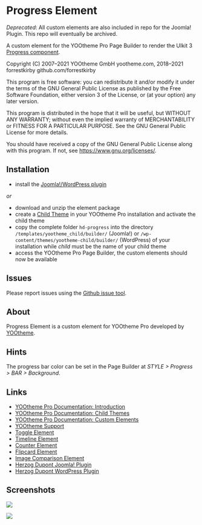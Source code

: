 # Progress Element

*Deprecated*: All custom elements are also included in repo for the Joomla! Plugin. This repo will eventually be archived.

A custom element for the YOOtheme Pro Page Builder to render the UIkit 3 [Progress component](https://getuikit.com/docs/progress).

Copyright (C) 2007–2021 YOOtheme GmbH yootheme.com, 2018–2021 forrestkirby github.com/forrestkirby

This program is free software: you can redistribute it and/or modify
it under the terms of the GNU General Public License as published by
the Free Software Foundation, either version 3 of the License, or
(at your option) any later version.

This program is distributed in the hope that it will be useful,
but WITHOUT ANY WARRANTY; without even the implied warranty of
MERCHANTABILITY or FITNESS FOR A PARTICULAR PURPOSE. See the
GNU General Public License for more details.

You should have received a copy of the GNU General Public License
along with this program. If not, see <https://www.gnu.org/licenses/>.

## Installation

- install the [Joomla!/WordPress plugin](https://herzog-dupont.de/yootheme-pro-custom-elements#herzog-dupont-plugin)

*or*

- download and unzip the element package
- create a [Child Theme](https://yootheme.com/support/yootheme-pro/joomla/developers-child-themes) in your YOOtheme Pro installation and activate the child theme
- copy the complete folder `hd-progress` into the directory `/templates/yootheme_child/builder/` (Joomla!) or `/wp-content/themes/yootheme-child/builder/` (WordPress) of your installation while *child* must be the name of your child theme
- access the YOOtheme Pro Page Builder, the custom elements should now be available

## Issues

Please report issues using the [Github issue tool](https://github.com/forrestkirby/progress-element/issues).

## About

Progress Element is a custom element for YOOtheme Pro developed by [YOOtheme](https://yootheme.com).

## Hints

The progress bar color can be set in the Page Builder at _STYLE > Progress > BAR > Background_.

## Links

- [YOOtheme Pro Documentation: Introduction](https://yootheme.com/support/yootheme-pro/joomla/introduction)
- [YOOtheme Pro Documentation: Child Themes](https://yootheme.com/support/yootheme-pro/joomla/developers-child-themes)
- [YOOtheme Pro Documentation: Custom Elements](https://yootheme.com/support/yootheme-pro/joomla/developers-elements)
- [YOOtheme Support](https://yootheme.com/support)
- [Toggle Element](https://github.com/forrestkirby/toggle-element)
- [Timeline Element](https://github.com/forrestkirby/timeline-element)
- [Counter Element](https://github.com/forrestkirby/counter-element)
- [Flipcard Element](https://github.com/forrestkirby/flipcard-element)
- [Image Comparison Element](https://github.com/forrestkirby/image-comparison-element)
- [Herzog Dupont Joomla! Plugin](https://github.com/forrestkirby/herzogdupont-joomla)
- [Herzog Dupont WordPress Plugin](https://github.com/forrestkirby/herzogdupont-wordpress)

## Screenshots

![](https://herzog-dupont.de/images/tutorials/tutorial-progress-2.jpg)

![](https://herzog-dupont.de/images/tutorials/tutorial-progress-3.jpg)

